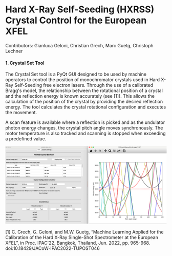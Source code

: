 # Hard X-Ray Self-Seeding (HXRSS) Crystal Control for the European XFEL
Contributors: Gianluca Geloni, Christian Grech, Marc Guetg, Christoph Lechner 

#### 1. Crystal Set Tool
The Crystal Set tool is a PyQt GUI designed to be used by machine operators to control the position of monochromator crystals used in Hard X-Ray Self-Seeding free electron lasers. Through the use of a calibrated Bragg's model, the relationship between the rotational position of a crystal and the reflection energy is known accurately (see [1]). This allows the calculation of the position of the crystal by providing the desired reflection energy. The tool calculates the crystal rotational configuration and executes the movement.

A scan feature is available where a reflection is picked and as the undulator photon energy changes, the crystal pitch angle moves synchronously. The motor temperature is also tracked and scanning is stopped when exceeding a predefined value.

![Alt text](misc/screen.png)

[1]   C. Grech, G. Geloni, and M.W. Guetg, “Machine Learning Applied for the Calibration of the Hard X-Ray Single-Shot Spectrometer at the European XFEL”, in Proc. IPAC'22, Bangkok, Thailand, Jun. 2022, pp. 965-968. doi:10.18429/JACoW-IPAC2022-TUPOST046




